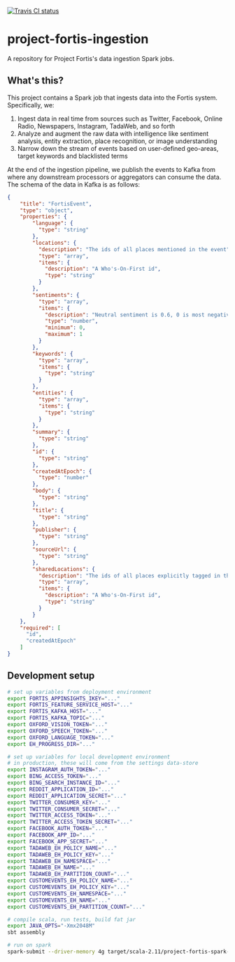 [![Travis CI status](https://api.travis-ci.org/CatalystCode/project-fortis-spark.svg?branch=master)](https://travis-ci.org/CatalystCode/project-fortis-spark)

# project-fortis-ingestion

A repository for Project Fortis's data ingestion Spark jobs.

## What's this? ##

This project contains a Spark job that ingests data into the Fortis system. Specifically, we:

1. Ingest data in real time from sources such as Twitter, Facebook, Online Radio, Newspapers, Instagram, TadaWeb, and so forth
2. Analyze and augment the raw data with intelligence like sentiment analysis, entity extraction, place recognition, or image understanding
3. Narrow down the stream of events based on user-defined geo-areas, target keywords and blacklisted terms

At the end of the ingestion pipeline, we publish the events to Kafka from where any downstream processors or aggregators
can consume the data. The schema of the data in Kafka is as follows:

```json
{
    "title": "FortisEvent",
    "type": "object",
    "properties": {
        "language": {
          "type": "string"
        },
        "locations": {
          "description": "The ids of all places mentioned in the event",
          "type": "array",
          "items": {
            "description": "A Who's-On-First id",
            "type": "string"
          }
        },
        "sentiments": {
          "type": "array",
          "items": {
            "description": "Neutral sentiment is 0.6, 0 is most negative, 1 is most positive.",
            "type": "number",
            "minimum": 0,
            "maximum": 1
          }
        },
        "keywords": {
          "type": "array",
          "items": {
            "type": "string"
          }
        },
        "entities": {
          "type": "array",
          "items": {
            "type": "string"
          }
        },
        "summary": {
          "type": "string"
        },
        "id": {
          "type": "string"
        },
        "createdAtEpoch": {
          "type": "number"
        },
        "body": {
          "type": "string"
        },
        "title": {
          "type": "string"
        },
        "publisher": {
          "type": "string"
        },
        "sourceUrl": {
          "type": "string"
        },
        "sharedLocations": {
          "description": "The ids of all places explicitly tagged in the event",
          "type": "array",
          "items": {
            "description": "A Who's-On-First id",
            "type": "string"
          }
        }
    },
    "required": [
      "id",
      "createdAtEpoch"
    ]
}
```


## Development setup ##

```sh
# set up variables from deployment environment
export FORTIS_APPINSIGHTS_IKEY="..."
export FORTIS_FEATURE_SERVICE_HOST="..."
export FORTIS_KAFKA_HOST="..."
export FORTIS_KAFKA_TOPIC="..."
export OXFORD_VISION_TOKEN="..."
export OXFORD_SPEECH_TOKEN="..."
export OXFORD_LANGUAGE_TOKEN="..."
export EH_PROGRESS_DIR="..."

# set up variables for local development environment
# in production, these will come from the settings data-store
export INSTAGRAM_AUTH_TOKEN="..."
export BING_ACCESS_TOKEN="..."
export BING_SEARCH_INSTANCE_ID="..."
export REDDIT_APPLICATION_ID="..."
export REDDIT_APPLICATION_SECRET="..."
export TWITTER_CONSUMER_KEY="..."
export TWITTER_CONSUMER_SECRET="..."
export TWITTER_ACCESS_TOKEN="..."
export TWITTER_ACCESS_TOKEN_SECRET="..."
export FACEBOOK_AUTH_TOKEN="..."
export FACEBOOK_APP_ID="..."
export FACEBOOK_APP_SECRET="..."
export TADAWEB_EH_POLICY_NAME="..."
export TADAWEB_EH_POLICY_KEY="..."
export TADAWEB_EH_NAMESPACE="..."
export TADAWEB_EH_NAME="..."
export TADAWEB_EH_PARTITION_COUNT="..."
export CUSTOMEVENTS_EH_POLICY_NAME="..."
export CUSTOMEVENTS_EH_POLICY_KEY="..."
export CUSTOMEVENTS_EH_NAMESPACE="..."
export CUSTOMEVENTS_EH_NAME="..."
export CUSTOMEVENTS_EH_PARTITION_COUNT="..."

# compile scala, run tests, build fat jar
export JAVA_OPTS="-Xmx2048M"
sbt assembly

# run on spark
spark-submit --driver-memory 4g target/scala-2.11/project-fortis-spark-assembly-0.0.1.jar
```
